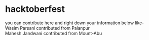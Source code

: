 # hacktoberfest
you can contribute here and right down your information below like- <br>
Wasim Parsani contributed from Palanpur<br>
Mahesh Jandwani contributed from Mount-Abu
